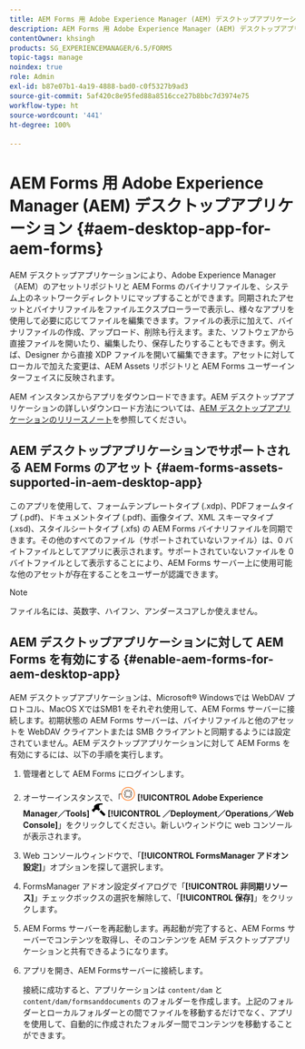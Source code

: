 ```yaml
---
title: AEM Forms 用 Adobe Experience Manager (AEM) デスクトップアプリケーション
description: AEM Forms 用 Adobe Experience Manager (AEM) デスクトップアプリケーション
contentOwner: khsingh
products: SG_EXPERIENCEMANAGER/6.5/FORMS
topic-tags: manage
noindex: true
role: Admin
exl-id: b87e07b1-4a19-4888-bad0-c0f5327b9ad3
source-git-commit: 5af420c8e95fed88a8516cce27b8bbc7d3974e75
workflow-type: ht
source-wordcount: '441'
ht-degree: 100%

---
```


# AEM Forms 用 Adobe Experience Manager (AEM) デスクトップアプリケーション {#aem-desktop-app-for-aem-forms}

AEM デスクトップアプリケーションにより、Adobe Experience Manager（AEM）のアセットリポジトリと AEM Forms のバイナリファイルを、システム上のネットワークディレクトリにマップすることができます。同期されたアセットとバイナリファイルをファイルエクスプローラーで表示し、様々なアプリを使用して必要に応じてファイルを編集できます。ファイルの表示に加えて、バイナリファイルの作成、アップロード、削除も行えます。また、ソフトウェアから直接ファイルを開いたり、編集したり、保存したりすることもできます。例えば、Designer から直接 XDP ファイルを開いて編集できます。アセットに対してローカルで加えた変更は、AEM Assets リポジトリと AEM Forms ユーザーインターフェイスに反映されます。

AEM インスタンスからアプリをダウンロードできます。AEM デスクトップアプリケーションの詳しいダウンロード方法については、[AEM デスクトップアプリケーションのリリースノート](https://experienceleague.adobe.com/docs/experience-manager-desktop-app/using/release-notes.html?lang=ja)を参照してください。

## AEM デスクトップアプリケーションでサポートされる AEM Forms のアセット {#aem-forms-assets-supported-in-aem-desktop-app}

このアプリを使用して、フォームテンプレートタイプ (.xdp)、PDFフォームタイプ (.pdf)、ドキュメントタイプ (.pdf)、画像タイプ、XML スキーマタイプ (.xsd)、スタイルシートタイプ (.xfs) の AEM Forms バイナリファイルを同期できます。その他のすべてのファイル（サポートされていないファイル）は、0 バイトファイルとしてアプリに表示されます。サポートされていないファイルを 0 バイトファイルとして表示することにより、AEM Forms サーバー上に使用可能な他のアセットが存在することをユーザーが認識できます。

>[!NOTE]
>
>ファイル名には、英数字、ハイフン、アンダースコアしか使えません。

## AEM デスクトップアプリケーションに対して AEM Forms を有効にする {#enable-aem-forms-for-aem-desktop-app}

AEM デスクトップアプリケーションは、Microsoft® Windowsでは WebDAV プロトコル、MacOS XではSMB1 をそれぞれ使用して、AEM Forms サーバーに接続します。初期状態の AEM Forms サーバーは、バイナリファイルと他のアセットを WebDAV クライアントまたは SMB クライアントと同期するようには設定されていません。AEM デスクトップアプリケーションに対して AEM Forms を有効にするには、以下の手順を実行します。

1. 管理者として AEM Forms にログインします。
1. オーサーインスタンスで、「![adobeexperiencemanager](assets/adobeexperiencemanager.png) **[!UICONTROL Adobe Experience Manager／Tools]** ![ハンマー](assets/hammer.png) **[!UICONTROL ／Deployment／Operations／Web Console]**」をクリックしてください。新しいウィンドウに web コンソールが表示されます。
1. Web コンソールウィンドウで、「**[!UICONTROL FormsManager アドオン設定]**」オプションを探して選択します。
1. FormsManager アドオン設定ダイアログで「**[!UICONTROL 非同期リソース]**」チェックボックスの選択を解除して、「**[!UICONTROL 保存]**」をクリックします。
1. AEM Forms サーバーを再起動します。再起動が完了すると、AEM Forms サーバーでコンテンツを取得し、そのコンテンツを AEM デスクトップアプリケーションと共有できるようになります。
1. アプリを開き、AEM Formsサーバーに接続します。

   接続に成功すると、アプリケーションは `content/dam` と `content/dam/formsanddocuments` のフォルダーを作成します。上記のフォルダーとローカルフォルダーとの間でファイルを移動するだけでなく、アプリを使用して、自動的に作成されたフォルダー間でコンテンツを移動することができます。
